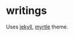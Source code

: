 # writings

Uses [jekyll](https://jekyllrb.com/), [myrtle](https://github.com/glasnt/myrtle) theme.
